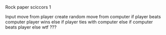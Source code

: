 Rock paper sciccors 1

Input move from player
create random move from computer
if player beats computer player wins
else if player ties with computer
else if computer beats player
else wtf ???
